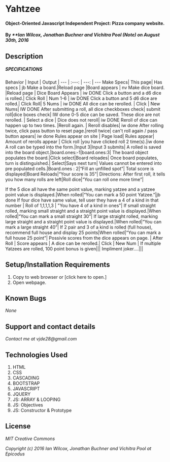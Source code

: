 # Yahtzee

#### Object-Oriented Javascript Independent Project: Pizza company website.

#### By _**Ian Wilcox, Jonathan Buchner and Vichitra Pool (Note) on August 30th, 2016_

## Description

##### SPECIFICATIONS

Behavior | Input | Output |
--- | :---: | ---: | ---
Make Specs| This page| Has specs | jb
Make a board.|Reload page |Board appears | nv
Make dice board. |Reload page | Dice Board Appears | iw DONE
Click a button and a d6 dice is rolled.| Click Roll | Num 1-6 | iw DONE
Click a button and 5 d6 dice are rolled.| Click Roll|  5 Nums | iw DONE
All dice can be rerolled. | Click | New Nums| IW DONE
After submitting a roll, all dice checkboxes check| submit roll|dice boxes check| IW done
0-5 dice can be saved.  These dice are not rerolled. | Select a dice | Dice does not reroll| iw DONE
Reroll of dice can happen up to two times. |Reroll again. |  Reroll disables| iw done
After rolling twice, click pass button to reset page.|reroll twice| can't roll again / pass button apears| iw done
Rules appear on site | Page load| Rules appear|
Amount of rerolls appear | Click roll |you have clicked roll 2 time(s).|iw done
A roll can be typed into the form.|Input 3|Input 3 submits|
A rolled is saved into the board object.|board.ones:-1|board.ones:3|
The board object populates the board.|Click select|Board reloades|
Once board populates, turn is distinguished.| Select|Says next turn|
Values cannot be entered into pre populated cells.|Board.ones : 2|“Fill an unfilled spot”|
Total score is displayed|Board Reloads|“Your score is 35”|
Directions: After first roll, it tells you how many rolls are left|Roll dice|“You can roll one more time”|

If the 5 dice all have the same point value, marking yatzee and a yatzee point value is displayed.|When rolled|“You can mark a 50 point Yatzee.”|jb done
If four dice have same value, tell user they have a 4 of a kind in that number | Roll of 1,1,1,1,3 | "You have 4 of a kind in ones"|
If small straight rolled, marking small straight and a straight point value is displayed.|When rolled|“You can mark a small straight 30”|
If large straight rolled, marking large straight and a straight point value is displayed.|When rolled|“You can mark a large straight 40”|
If 2 pair and 3 of a kind is rolled (full house), recommend full house and display 25 points|When rolled|“You can mark a full house 25 point”|
Possivle scores from the dice appears on page. | After Roll | Score appears |
A dice can be rerolled.| Click | New Num |
If multiple Yatzees are rolled, 100 point bonus is given|||
Impliment joker....|||


## Setup/Installation Requirements
1. Copy to web browser or [click here to open.]
2. Open  webpage.

## Known Bugs
_None_

## Support and contact details
_Contact me at vjde28@gmail.com_

## Technologies Used

1. HTML
2. CSS
3. CASCADING
4. BOOTSTRAP
5. JAVASCRIPT
6. JQUERY
7. JS: ARRAY & LOOPING
8. JS: Objectives
9. JS: Constructor & Prototype

## License

_*MIT Creative Commons*_

_Copyright (c) 2016 Ian Wilcox, Jonathan Buchner and Vichitra Pool at Epicodus_
